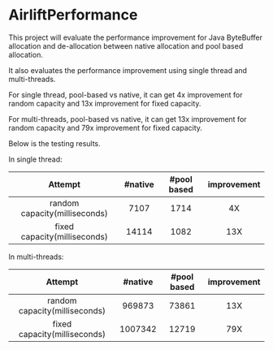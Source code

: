 # AirliftPerformance

This project will evaluate the performance improvement for Java ByteBuffer allocation and de-allocation between native allocation and pool based allocation.

It also evaluates the performance improvement using single thread and multi-threads.

For single thread, pool-based vs native, it can get 4x improvement for random capacity and 13x improvement for fixed capacity.

For multi-threads, pool-based vs native, it can get 13x improvement for random capacity and 79x improvement for fixed capacity.

Below is the testing results.

In single thread:

|            Attempt            | #native | #pool based | improvement |
| :---------------------------: | :-----: | :---------: | :---------: |
| random capacity(milliseconds) |  7107   |    1714     |     4X      |
| fixed capacity(milliseconds)  |  14114  |    1082     |     13X     |

In multi-threads:

|            Attempt            | #native | #pool based | improvement |
| :---------------------------: | :-----: | :---------: | :---------: |
| random capacity(milliseconds) | 969873  |    73861    |     13X     |
| fixed capacity(milliseconds)  | 1007342 |    12719    |     79X     |
